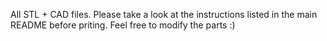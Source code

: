 All STL + CAD files.
Please take a look at the instructions listed in the main README before priting.
Feel free to modify the parts :)
